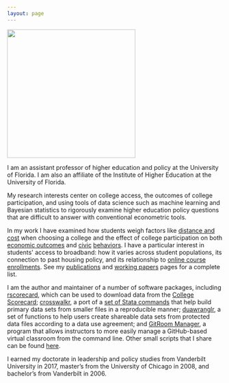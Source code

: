 ```yaml
---
layout: page
---
```


<img class="centerpic" src="{{ site.baseurl }}/images/btskinner.jpg"
style="width: 300px;"/> 

I am an assistant professor of higher education and policy at
the University of Florida. I am also an affiliate of the Institute of
Higher Education at the University of Florida.

<!-- My research interests center on the policies and practices that affect -->
<!-- students who attend community colleges and broad access -->
<!-- universities. In my work I have focused on the relationships -->
<!-- between online course delivery and student enrollments, course -->
<!-- outcomes, and degree attainment; how students weigh factors -->
<!-- like distance and cost when choosing a college; and the economic and -->
<!-- social outcomes of college attendance. --> 

My research interests center on college access, the outcomes of
college participation, and using tools of data science such as machine
learning and Bayesian statistics to rigorously examine higher
education policy questions that are difficult to answer with
conventional econometric tools.

In my work I have examined how students weigh factors like [distance
and cost](https://link.springer.com/article/10.1007/s11162-018-9507-1)
when choosing a college and the effect of college participation on
both [economic
outcomes](http://www.sciencedirect.com/science/article/pii/S0272775715300303)
and
[civic](http://www.tandfonline.com/doi/full/10.1080/00221546.2017.1291258)
[behaviors](https://www.muse.jhu.edu/article/796979). I have a
particular interest in students' access to broadband: how it varies
across student populations, its connection to past housing policy, and
its relationship to [online course
enrollments](https://link.springer.com/article/10.1007/s11162-018-9539-6). See
my [publications](https://www.btskinner.io/publications/) and [working
papers](https://www.btskinner.io/working/) pages for a complete list.

I am the author and maintainer of a number of software packages,
including [rscorecard](https://www.btskinner.io/rscorecard/), which
can be used to download data from the [College
Scorecard](https://collegescorecard.ed.gov);
[crosswalkr](https://www.btskinner.io/crosswalkr/), a port of a [set
of Stata commands](https://github.com/slhudson/rename-and-encode) that
help build primary data sets from smaller files in a reproducible
manner; [duawranglr](https://www.btskinner.io/duawranglr), a set of
functions to help users create shareable data sets from protected data
files according to a data use agreement; and [GitRoom
Manager](https://www.btskinner.io/grm/), a program that allows
instructors to more easily manage a GitHub-based virtual classroom
from the command line. Other small scripts that I share can be found
[here](https://www.btskinner.io/code/).

I earned my doctorate in leadership and policy studies from Vanderbilt
University in 2017, master’s from the University of Chicago in
2008, and bachelor’s from Vanderbilt in 2006.

